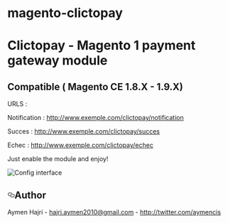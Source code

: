 # magento-clictopay
<h1>Clictopay - Magento 1 payment gateway module</h1>

<h2>Compatible ( Magento CE 1.8.X - 1.9.X)</h2>

URLS : 

 Notification : http://www.exemple.com/clictopay/notification
 
 Succes : http://www.exemple.com/clictopay/succes
 
 Echec : http://www.exemple.com/clictopay/echec


Just enable the module and enjoy!

![Config interface](http://www.visemeo.com/magento/cltp.png)

<h2><a id="user-content-author" class="anchor" href="#author" aria-hidden="true"><svg aria-hidden="true" class="octicon octicon-link" height="16" version="1.1" viewBox="0 0 16 16" width="16"><path d="M4 9h1v1H4c-1.5 0-3-1.69-3-3.5S2.55 3 4 3h4c1.45 0 3 1.69 3 3.5 0 1.41-.91 2.72-2 3.25V8.59c.58-.45 1-1.27 1-2.09C10 5.22 8.98 4 8 4H4c-.98 0-2 1.22-2 2.5S3 9 4 9zm9-3h-1v1h1c1 0 2 1.22 2 2.5S13.98 12 13 12H9c-.98 0-2-1.22-2-2.5 0-.83.42-1.64 1-2.09V6.25c-1.09.53-2 1.84-2 3.25C6 11.31 7.55 13 9 13h4c1.45 0 3-1.69 3-3.5S14.5 6 13 6z"></path></svg></a>Author</h2>
<p>Aymen Hajri - <a href="mailto:hajri.aymen2010@gmail.com">hajri.aymen2010@gmail.com</a> - <a href="http://twitter.com/aymencis" target="_blank">http://twitter.com/aymencis</a></p>
